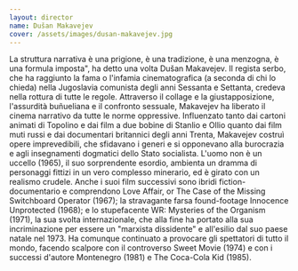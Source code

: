```yaml
---
layout: director
name: Dušan Makavejev
cover: /assets/images/dusan-makavejev.jpg 
---
```

La struttura narrativa è una prigione, è una tradizione, è una menzogna, è una formula imposta", ha detto una volta Dušan Makavejev. Il regista serbo, che ha raggiunto la fama o l'infamia cinematografica (a seconda di chi lo chieda) nella Jugoslavia comunista degli anni Sessanta e Settanta, credeva nella rottura di tutte le regole. Attraverso il collage e la giustapposizione, l'assurdità buñueliana e il confronto sessuale, Makavejev ha liberato il cinema narrativo da tutte le norme oppressive. Influenzato tanto dai cartoni animati di Topolino e dai film a due bobine di Stanlio e Ollio quanto dai film muti russi e dai documentari britannici degli anni Trenta, Makavejev costruì opere imprevedibili, che sfidavano i generi e si opponevano alla burocrazia e agli insegnamenti dogmatici dello Stato socialista.
L'uomo non è un uccello (1965), il suo sorprendente esordio, ambienta un dramma di personaggi fittizi in un vero complesso minerario, ed è girato con un realismo crudele. Anche i suoi film successivi sono ibridi fiction-documentario e comprendono Love Affair, or The Case of the Missing Switchboard Operator (1967); la stravagante farsa found-footage Innocence Unprotected (1968); e lo stupefacente WR: Mysteries of the Organism (1971), la sua svolta internazionale, che alla fine ha portato alla sua incriminazione per essere un "marxista dissidente" e all'esilio dal suo paese natale nel 1973. Ha comunque continuato a provocare gli spettatori di tutto il mondo, facendo scalpore con il controverso Sweet Movie (1974) e con i successi d'autore Montenegro (1981) e The Coca-Cola Kid (1985).